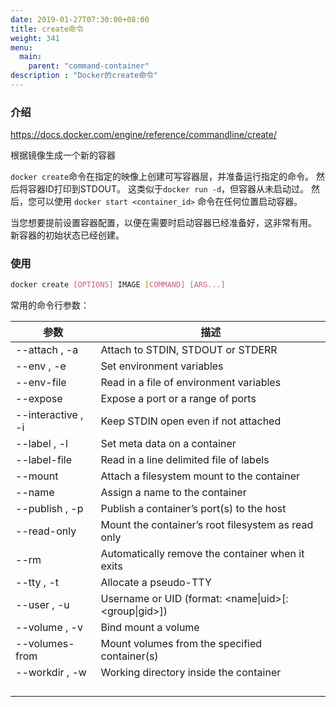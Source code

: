 ```yaml
---
date: 2019-01-27T07:30:00+08:00
title: create命令
weight: 341
menu:
  main:
    parent: "command-container"
description : "Docker的create命令"
---
```


### 介绍

https://docs.docker.com/engine/reference/commandline/create/

根据镜像生成一个新的容器

`docker create`命令在指定的映像上创建可写容器层，并准备运行指定的命令。 然后将容器ID打印到STDOUT。 这类似于`docker run -d`，但容器从未启动过。 然后，您可以使用 `docker start <container_id>` 命令在任何位置启动容器。

当您想要提前设置容器配置，以便在需要时启动容器已经准备好，这非常有用。 新容器的初始状态已经创建。

### 使用

```bash
docker create [OPTIONS] IMAGE [COMMAND] [ARG...]
```

常用的命令行参数：

| 参数               | 描述                                                 |
| ------------------ | ---------------------------------------------------- |
| --attach , -a      | Attach to STDIN, STDOUT or STDERR                    |
| --env , -e         | Set environment variables                            |
| --env-file         | Read in a file of environment variables              |
| --expose           | Expose a port or a range of ports                    |
| --interactive , -i | Keep STDIN open even if not attached                 |
| --label , -l       | Set meta data on a container                         |
| --label-file       | Read in a line delimited file of labels              |
| --mount            | Attach a filesystem mount to the container           |
| --name             | Assign a name to the container                       |
| --publish , -p     | Publish a container’s port(s) to the host            |
| --read-only        | Mount the container’s root filesystem as read only   |
| --rm               | Automatically remove the container when it exits     |
| --tty , -t         | Allocate a pseudo-TTY                                |
| --user , -u        | Username or UID (format: <name\|uid>[:<group\|gid>]) |
| --volume , -v      | Bind mount a volume                                  |
| --volumes-from     | Mount volumes from the specified container(s)        |
| --workdir , -w     | Working directory inside the container               |
|                    |                                                      |
|                    |                                                      |
|                    |                                                      |
|                    |                                                      |

